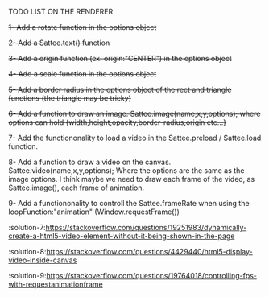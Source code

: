 TODO LIST ON THE RENDERER

~~1- Add a rotate function in the options object~~

~~2- Add a Sattee.text() function~~

~~3- Add a origin function (ex: origin:"CENTER") in the options object~~

~~4- Add a scale function in the options object~~

~~5- Add a border radius in the options object of the rect and triangle functions (the triangle may be tricky)~~

~~6- Add a function to draw an image. Sattee.image(name,x,y,options); where options can hold {width,height,opacity,border-radius,origin etc...}~~

7- Add the functiononality to load a video in the Sattee.preload / Sattee.load function.

8- Add a function to draw a video on the canvas. Sattee.video(name,x,y,options); Where the options are the same as the image options. I think maybe we need to draw each frame of the video, as Sattee.image(), each frame of animation.

9- Add a functiononality to controll the Sattee.frameRate when using the loopFunction:"animation" (Window.requestFrame())

:solution-7:https://stackoverflow.com/questions/19251983/dynamically-create-a-html5-video-element-without-it-being-shown-in-the-page

:solution-8:https://stackoverflow.com/questions/4429440/html5-display-video-inside-canvas

:solution-9:https://stackoverflow.com/questions/19764018/controlling-fps-with-requestanimationframe
